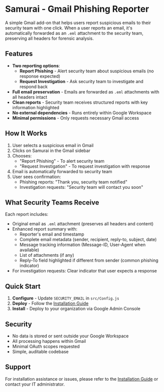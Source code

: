 # Samurai - Gmail Phishing Reporter

A simple Gmail add-on that helps users report suspicious emails to their security team with one click. When a user reports an email, it's automatically forwarded as an `.eml` attachment to the security team, preserving all headers for forensic analysis.

## Features

- **Two reporting options**:
  - **Report Phishing** - Alert security team about suspicious emails (no response expected)
  - **Request Investigation** - Ask security team to investigate and respond back
- **Full email preservation** - Emails are forwarded as `.eml` attachments with all headers intact
- **Clean reports** - Security team receives structured reports with key information highlighted
- **No external dependencies** - Runs entirely within Google Workspace
- **Minimal permissions** - Only requests necessary Gmail access

## How It Works

1. User selects a suspicious email in Gmail
2. Clicks on Samurai in the Gmail sidebar
3. Chooses:
   - "Report Phishing" - To alert security team
   - "Request Investigation" - To request investigation with response
4. Email is automatically forwarded to security team
5. User sees confirmation:
   - Phishing reports: "Thank you, security team notified"
   - Investigation requests: "Security team will contact you soon"

## What Security Teams Receive

Each report includes:
- Original email as `.eml` attachment (preserves all headers and content)
- Enhanced report summary with:
  - Reporter's email and timestamp
  - Complete email metadata (sender, recipient, reply-to, subject, date)
  - Message tracking information (Message-ID, User-Agent when available)
  - List of attachments (if any)
  - Reply-To field highlighted if different from sender (common phishing indicator)
- For investigation requests: Clear indicator that user expects a response

## Quick Start

1. **Configure** - Update `SECURITY_EMAIL` in `src/Config.js`
2. **Deploy** - Follow the [Installation Guide](INSTALL.md)
3. **Install** - Deploy to your organization via Google Admin Console

## Security

- No data is stored or sent outside your Google Workspace
- All processing happens within Gmail
- Minimal OAuth scopes requested
- Simple, auditable codebase

## Support

For installation assistance or issues, please refer to the [Installation Guide](INSTALL.md) or contact your IT administrator.

